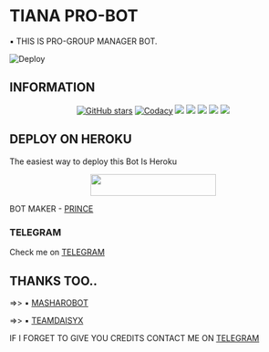 # TIANA PRO-BOT
▪️ THIS IS PRO-GROUP MANAGER BOT.

![Deploy](https://telegra.ph/file/aeddefaa11d7510d73305.jpg)

## INFORMATION

<p align="center">
    <a href="https://github.com/TEAMOFDEVIL-X/TIANABOT/stargazers"><img src="https://img.shields.io/github/stars/TEAMOFDEVIL-X/TIANABOT?style=for-the-badge" alt="GitHub stars" /></a>
    <a href="https://app.codacy.com/manual/TEAMOFDEVIL-X/TIANABOT/dashboard"> <img src="https://img.shields.io/codacy/grade/4d58f2a402b54aed8a7d95f7add45a81?color=brightgreen&logo=codacy&logoColor=green&style=for-the-badge" alt="Codacy" /></a>
    <a href="https://github.com/TEAMOFDEVIL-X/TIANABOT"> <img src="https://img.shields.io/github/repo-size/TEAMOFDEVIL-X/TIANABOT?color=orange&logo=github&logoColor=green&style=for-the-badge" /></a>
    <a href="https://github.com/TEAMOFDEVIL-X/TIANABOT/commits/prince"> <img src="https://img.shields.io/github/last-commit/TEAMOFDEVIL-X/TIANABOT?color=brown&logo=github&logoColor=green&style=for-the-badge" /></a>
    <a href="https://github.com/TEAMOFDEVIL-X/TIANABOT/issues"> <img src="https://img.shields.io/github/issues/TEAMOFDEVIL-X/TIANABOT?color=blueviolet&logo=github&logoColor=green&style=for-the-badge" /></a>
    <a href="https://github.com/TEAMOFDEVIL-X/TIANABOT/network/members"> <img src="https://img.shields.io/github/forks/TEAMOFDEVIL-X/TIANABOT?color=red&logo=github&logoColor=green&style=for-the-badge" /></a>  
    <a href="https://pypi.org/project/Telethon/"> <img src="https://img.shields.io/pypi/v/telethon?color=yellow&label=telethon&logo=python&logoColor=green&style=for-the-badge" /></a>
</p>

## DEPLOY ON HEROKU 

The easiest way to deploy this Bot Is Heroku

<p align="center"><a href="https://heroku.com/deploy?template=https://github.com/https-github-com-mrarunDME/GUARDIANS"> <img src="https://img.shields.io/badge/Deploy%20To%20Heroku-black?style=for-the-badge&logo=heroku" width="220" height="38.45"/></a></p>

BOT MAKER - [PRINCE](https://t.me/DEVILSDAD_PRINCE)

### TELEGRAM
Check me on [TELEGRAM](https://t.me/tiana_prince_bot)

## THANKS TOO.. 
=>> ▪️ [MASHAROBOT](https://github.com/Mr-Dark-Prince/MashaRoBot)

=>> ▪️ [TEAMDAISYX](https://github.com/TeamDaisyX)

IF I FORGET TO GIVE YOU CREDITS CONTACT ME ON [TELEGRAM](https://t.me/DEVILSDAD_PRINCE) 

